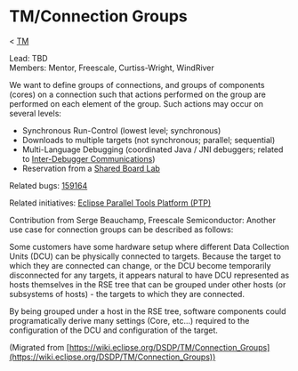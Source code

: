 

TM/Connection Groups
====================

< [TM](./TM "TM")

Lead: TBD  
Members: Mentor, Freescale, Curtiss-Wright, WindRiver

We want to define groups of connections, and groups of components (cores) on a connection such that actions performed on the group are performed on each element of the group. Such actions may occur on several levels:

*   Synchronous Run-Control (lowest level; synchronous)
*   Downloads to multiple targets (not synchronous; parallel; sequential)
*   Multi-Language Debugging (coordinated Java / JNI debuggers; related to [Inter-Debugger Communications](./Inter-Debugger_Communications "DSDP/TM/Inter-Debugger Communications"))
*   Reservation from a [Shared Board Lab](./Shared_Board_Labs "DSDP/TM/Shared Board Labs")

Related bugs: [159164](https://bugs.eclipse.org/bugs/show_bug.cgi?id=159164)

Related initiatives: [Eclipse Parallel Tools Platform (PTP)](https://www.eclipse.org/ptp)

Contribution from Serge Beauchamp, Freescale Semiconductor: Another use case for connection groups can be described as follows:

Some customers have some hardware setup where different Data Collection Units (DCU) can be physically connected to targets. Because the target to which they are connected can change, or the DCU become temporarily disconnected for any targets, it appears natural to have DCU represented as hosts themselves in the RSE tree that can be grouped under other hosts (or subsystems of hosts) - the targets to which they are connected.

By being grouped under a host in the RSE tree, software components could programatically derive many settings (Core, etc...) required to the configuration of the DCU and configuration of the target.


(Migrated from [https://wiki.eclipse.org/DSDP/TM/Connection_Groups](https://wiki.eclipse.org/DSDP/TM/Connection_Groups))